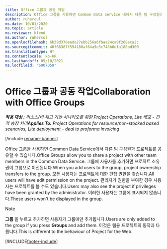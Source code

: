 ```yaml
---
title: Office 그룹과 공동 작업
description: Office 그룹을 사용하면 Common Data Service 내에서 다른 팀 구성원과 프로젝트를 공유할 수 있습니다.
author: ruhercul
ms.date: 10/01/2020
ms.topic: article
ms.reviewer: kfend
ms.author: ruhercul
ms.openlocfilehash: 6b39d370eade27ebb256a6fbaa24ca9f268eca2c
ms.sourcegitcommit: 40f68387f594180af64a5e5c748b6efa188bd300
ms.translationtype: HT
ms.contentlocale: ko-KR
ms.lasthandoff: 05/10/2021
ms.locfileid: "6007059"
---
```

# <a name="collaboration-with-office-groups"></a><span data-ttu-id="548b3-103">Office 그룹과 공동 작업</span><span class="sxs-lookup"><span data-stu-id="548b3-103">Collaboration with Office Groups</span></span>

<span data-ttu-id="548b3-104">_**적용 대상 :** 리소스/비 재고 기반 시나리오를 위한 Project Operations, Lite 배포 - 견적 송장 처리_</span><span class="sxs-lookup"><span data-stu-id="548b3-104">_**Applies To:** Project Operations for resource/non-stocked based scenarios, Lite deployment - deal to proforma invoicing_</span></span>

[!include [rename-banner](~/includes/cc-data-platform-banner.md)]

<span data-ttu-id="548b3-105">Office 그룹을 사용하면 Common Data Service에서 다른 팀 구성원과 프로젝트를 공유할 수 있습니다.</span><span class="sxs-lookup"><span data-stu-id="548b3-105">Office Groups allow you to share a project with other team members in the Common Data Service.</span></span> <span data-ttu-id="548b3-106">그룹에 사용자를 추가하면 프로젝트 소유권이 그룹으로 이전됩니다.</span><span class="sxs-lookup"><span data-stu-id="548b3-106">When you add users to the group, project ownership transfers to the group.</span></span> <span data-ttu-id="548b3-107">모든 사용자는 프로젝트에 대한 편집 권한을 갖습니다.</span><span class="sxs-lookup"><span data-stu-id="548b3-107">All users will have edit permission on the project.</span></span> <span data-ttu-id="548b3-108">관리자가 권한을 부여한 경우 사용자는 프로젝트를 볼 수도 있습니다.</span><span class="sxs-lookup"><span data-stu-id="548b3-108">Users may also see the project if privileges have been granted by the administrator.</span></span> <span data-ttu-id="548b3-109">이러한 사용자는 그룹에 표시되지 않습니다.</span><span class="sxs-lookup"><span data-stu-id="548b3-109">These users won't be displayed in the group.</span></span>

> [!NOTE] 
> <span data-ttu-id="548b3-110">**그룹** 을 누르고 추가하면 사용자가 그룹에만 추가됩니다.</span><span class="sxs-lookup"><span data-stu-id="548b3-110">Users are only added to the group if you press **Groups** and add them.</span></span> <span data-ttu-id="548b3-111">이것은 웹용 프로젝트의 동작과 다릅니다.</span><span class="sxs-lookup"><span data-stu-id="548b3-111">This is different to the behaviour of Project for the Web.</span></span> 



[!INCLUDE[footer-include](../includes/footer-banner.md)]